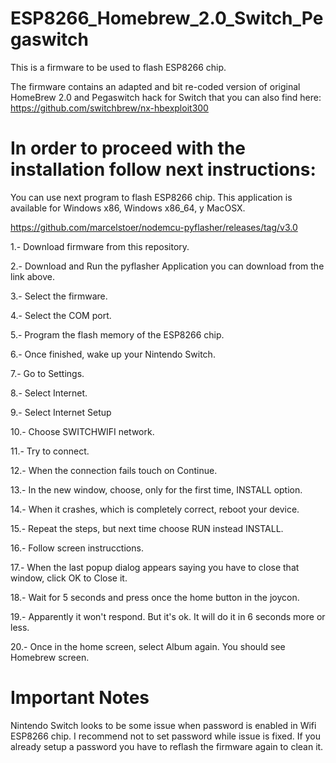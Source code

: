 # ESP8266_Homebrew_2.0_Switch_Pegaswitch

This is a firmware to be used to flash ESP8266 chip.

The firmware contains an adapted and bit re-coded version of original HomeBrew 2.0 and Pegaswitch hack for Switch that you can also find here: https://github.com/switchbrew/nx-hbexploit300

In order to proceed with the installation follow next instructions:
===================================================================

You can use next program to flash ESP8266 chip. This application is available for Windows x86, Windows x86_64, y MacOSX.

https://github.com/marcelstoer/nodemcu-pyflasher/releases/tag/v3.0

1.- Download firmware from this repository.

2.- Download and Run the pyflasher Application you can download from the link above.

3.- Select the firmware.

4.- Select the COM port.

5.- Program the flash memory of the ESP8266 chip.

6.- Once finished, wake up your Nintendo Switch.

7.- Go to Settings.

8.- Select Internet.

9.- Select Internet Setup

10.- Choose SWITCHWIFI network.

11.- Try to connect.

12.- When the connection fails touch on Continue.

13.- In the new window, choose, only for the first time, INSTALL option.

14.- When it crashes, which is completely correct, reboot your device.

15.- Repeat the steps, but next time choose RUN instead INSTALL.

16.- Follow screen instrucctions.

17.- When the last popup dialog appears saying you have to close that window, click OK to Close it.

18.- Wait for 5 seconds and press once the home button in the joycon.

19.- Apparently it won't respond. But it's ok. It will do it in 6 seconds more or less.

20.- Once in the home screen, select Album again. You should see Homebrew screen.

Important Notes
===============

Nintendo Switch looks to be some issue when password is enabled in Wifi ESP8266 chip. I recommend not to set password while issue is fixed. If you already setup a password you have to reflash the firmware again to clean it.







